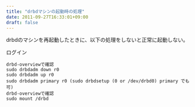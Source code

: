 ```yaml
---
title: "drbdマシンの起動時の処理"
date: 2011-09-27T16:33:01+09:00
draft: false
---
```


drbdのマシンを再起動したときに、以下の処理をしないと正常に起動しない。

ログイン
```
drbd-overviewで確認
sudo drbdadm down r0
sudo drbdadm up r0
sudo drbdadm primary r0 (sudo drbdsetup (0 or /dev/drbd0) primary でも可)
drbd-overviewで確認
sudo mount /drbd
```